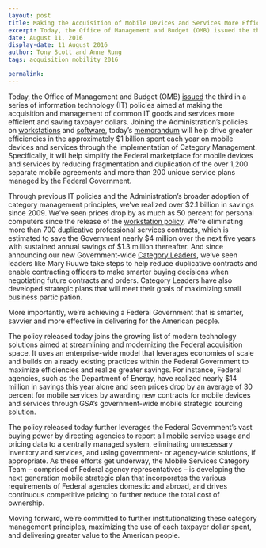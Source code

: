 ```yaml
---
layout: post
title: Making the Acquisition of Mobile Devices and Services More Efficient
excerpt: Today, the Office of Management and Budget (OMB) issued the third in a series of information technology (IT) policies aimed at making the acquisition and management of common IT goods and services more efficient and saving taxpayer dollars.
date: August 11, 2016
display-date: 11 August 2016
author: Tony Scott and Anne Rung
tags: acquisition mobility 2016

permalink: 
---
```

Today, the Office of Management and Budget (OMB) [issued](https://www.whitehouse.gov/sites/default/files/omb/memoranda/2016/m_16_20.pdf) the third in a series of information technology (IT) policies aimed at making the acquisition and management of common IT goods and services more efficient and saving taxpayer dollars. Joining the Administration’s policies on [workstations](https://www.whitehouse.gov/blog/2015/10/16/improving-way-government-buys-it) and [software](https://www.whitehouse.gov/blog/2016/06/02/applying-category-management-principles-software-management-practices), today’s [memorandum](https://www.whitehouse.gov/sites/default/files/omb/memoranda/2016/m_16_20.pdf) will help drive greater efficiencies in the approximately $1 billion spent each year on mobile devices and services through the implementation of Category Management. Specifically, it will help simplify the Federal marketplace for mobile devices and services by reducing fragmentation and duplication of the over 1,200 separate mobile agreements and more than 200 unique service plans managed by the Federal Government.

Through previous IT policies and the Administration’s broader adoption of category management principles, we’ve realized over $2.1 billion in savings since 2009. We’ve seen prices drop by as much as 50 percent for personal computers since the release of the [workstation policy](https://www.whitehouse.gov/blog/2015/10/16/improving-way-government-buys-it). We’re eliminating more than 700 duplicative professional services contracts, which is estimated to save the Government nearly $4 million over the next five years with sustained annual savings of $1.3 million thereafter. And since announcing our new Government-wide [Category Leaders](https://www.whitehouse.gov/blog/2015/10/16/improving-way-government-buys-it), we’ve seen leaders like Mary Ruuwe take steps to help reduce duplicative contracts and enable contracting officers to make smarter buying decisions when negotiating future contracts and orders. Category Leaders have also developed strategic plans that will meet their goals of maximizing small business participation.

More importantly, we’re achieving a Federal Government that is smarter, savvier and more effective in delivering for the American people.

The policy released today joins the growing list of modern technology solutions aimed at streamlining and modernizing the Federal acquisition space. It uses an enterprise-wide model that leverages economies of scale and builds on already existing practices within the Federal Government to maximize efficiencies and realize greater savings. For instance, Federal agencies, such as the Department of Energy, have realized nearly $14 million in savings this year alone and seen prices drop by an average of 30 percent for mobile services by awarding new contracts for mobile devices and services through GSA’s government-wide mobile strategic sourcing solution.

The policy released today further leverages the Federal Government’s vast buying power by directing agencies to report all mobile service usage and pricing data to a centrally managed system, eliminating unnecessary inventory and services, and using government- or agency-wide solutions, if appropriate. As these efforts get underway, the Mobile Services Category Team – comprised of Federal agency representatives – is developing the next generation mobile strategic plan that incorporates the various requirements of Federal agencies domestic and abroad, and drives continuous competitive pricing to further reduce the total cost of ownership.

Moving forward, we’re committed to further institutionalizing these category management principles, maximizing the use of each taxpayer dollar spent, and delivering greater value to the American people.
